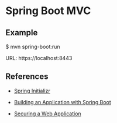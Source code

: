 # Spring Boot MVC




## Example

$ mvn spring-boot:run 

URL: https://localhost:8443

## References
* [Spring Initializr](https://start.spring.io/)

* [Building an Application with Spring Boot](https://spring.io/guides/gs/spring-boot/)

* [Securing a Web Application](https://spring.io/guides/gs/securing-web/)
